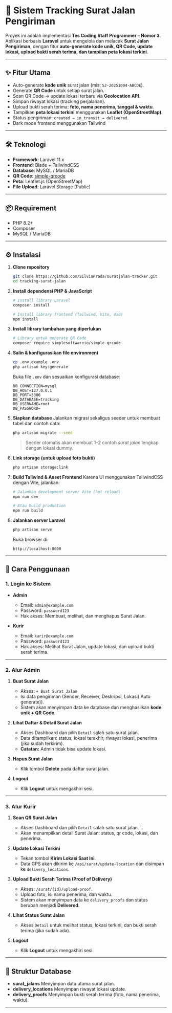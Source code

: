 # 🚚 Sistem Tracking Surat Jalan Pengiriman

Proyek ini adalah implementasi **Tes Coding Staff Programmer – Nomor 3**.  
Aplikasi berbasis **Laravel** untuk mengelola dan melacak **Surat Jalan Pengiriman**, dengan fitur **auto-generate kode unik, QR Code, update lokasi, upload bukti serah terima, dan tampilan peta lokasi terkini**.

---

## ✨ Fitur Utama
- Auto-generate **kode unik** surat jalan (mis: `SJ-20251004-ABCDE`).
- Generate **QR Code** untuk setiap surat jalan.
- Scan QR Code → update lokasi terbaru via **Geolocation API**.
- Simpan riwayat lokasi (tracking perjalanan).
- Upload bukti serah terima: **foto, nama penerima, tanggal & waktu**.
- Tampilkan **peta lokasi terkini** menggunakan **Leaflet (OpenStreetMap)**.
- Status pengiriman: `created → in_transit → delivered`.
- Dark mode frontend menggunakan Tailwind
---

## 🛠️ Teknologi
- **Framework**: Laravel 11.x
- **Frontend**: Blade + TailwindCSS
- **Database**: MySQL / MariaDB
- **QR Code**: [simple-qrcode](https://github.com/SimpleSoftwareIO/simple-qrcode)
- **Peta**: Leaflet.js (OpenStreetMap)
- **File Upload**: Laravel Storage (Public)

---

## 📦 Requirement
- PHP 8.2+
- Composer
- MySQL / MariaDB

---

## ⚙️ Instalasi

1. **Clone repository**

   ```bash
   git clone https://github.com/SilviaPrada/suratjalan-tracker.git
   cd tracking-surat-jalan
   ```

2. **Install dependensi PHP & JavaScript**

   ```bash
   # Install library Laravel
   composer install

   # Install library frontend (Tailwind, Vite, dsb)
   npm install
   ```

3. **Install library tambahan yang diperlukan**

   ```bash
   # Library untuk generate QR Code
   composer require simplesoftwareio/simple-qrcode
   ```

4. **Salin & konfigurasikan file environment**

   ```bash
   cp .env.example .env
   php artisan key:generate
   ```

   Buka file `.env` dan sesuaikan konfigurasi database:

   ```dotenv
   DB_CONNECTION=mysql
   DB_HOST=127.0.0.1
   DB_PORT=3306
   DB_DATABASE=tracking
   DB_USERNAME=root
   DB_PASSWORD=
   ```

5. **Siapkan database**
   Jalankan migrasi sekaligus seeder untuk membuat tabel dan contoh data:

   ```bash
   php artisan migrate --seed
   ```

   > Seeder otomatis akan membuat 1–2 contoh *surat jalan* lengkap dengan lokasi dummy.

6. **Link storage (untuk upload foto bukti)**

   ```bash
   php artisan storage:link
   ```

7. **Build Tailwind & Asset Frontend**
   Karena UI menggunakan TailwindCSS dengan Vite, jalankan:

   ```bash
   # Jalankan development server Vite (hot reload)
   npm run dev

   # Atau build production
   npm run build
   ```

8. **Jalankan server Laravel**

   ```bash
   php artisan serve
   ```

   Buka browser di:

   ```
   http://localhost:8000
   ```
---

## 🚀 Cara Penggunaan

### 1. Login ke Sistem
- **Admin**  
  - Email: `admin@example.com`  
  - Password: `password123`  
  - Hak akses: Membuat, melihat, dan menghapus Surat Jalan.  

- **Kurir**  
  - Email: `kurir@example.com`  
  - Password: `password123`  
  - Hak akses: Melihat Surat Jalan, update lokasi, dan upload bukti serah terima.  

---

### 2. Alur Admin
1. **Buat Surat Jalan**  
   - Akses: `+ Buat Surat Jalan`  
   - Isi data pengiriman (Sender, Receiver, Deskripsi, Lokasi( Auto generate)).  
   - Sistem akan menyimpan data ke database dan menghasilkan **kode unik + QR Code**.  

2. **Lihat Daftar & Detail Surat Jalan**  
   - Akses Dashboard dan pilih `Detail` salah satu surat jalan.  
   - Data ditampilkan: status, lokasi terakhir, riwayat lokasi, penerima (jika sudah terkirim).  
   - **Catatan:** Admin tidak bisa update lokasi.  

3. **Hapus Surat Jalan**  
   - Klik tombol **Delete** pada daftar surat jalan.   

4. **Logout**  
   - Klik **Logout** untuk mengakhiri sesi.  

---

### 3. Alur Kurir
1. **Scan QR Surat Jalan**  
   - Akses Dashboard dan pilih `Detail` salah satu surat jalan. `.  
   - Akan menampilkan detail Surat Jalan: status, qr code, lokasi, dan penerima.  

2. **Update Lokasi Terkini**  
   - Tekan tombol **Kirim Lokasi Saat Ini**.  
   - Data GPS akan dikirim ke `/api/surat/update-location` dan disimpan ke `delivery_locations`.  

3. **Upload Bukti Serah Terima (Proof of Delivery)**  
   - Akses: `/surat/{id}/upload-proof`.  
   - Upload foto, isi nama penerima, dan waktu.  
   - Sistem akan menyimpan data ke `delivery_proofs` dan status berubah menjadi **Delivered**.  

4. **Lihat Status Surat Jalan**  
   - Akses `Detail` untuk melihat status, lokasi terkini, dan bukti serah terima (jika sudah ada).  

5. **Logout**  
   - Klik **Logout** untuk mengakhiri sesi.  

---

## 📜 Struktur Database

* **surat_jalans**
  Menyimpan data utama surat jalan.
* **delivery_locations**
  Menyimpan riwayat lokasi update.
* **delivery_proofs**
  Menyimpan bukti serah terima (foto, nama penerima, waktu).

---
